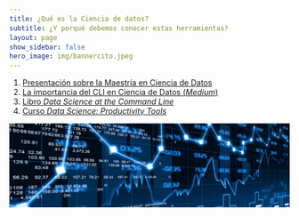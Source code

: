 ```yaml
---
title: ¿Qué es la Ciencia de datos?
subtitle: ¿Y porqué debemos conocer estas herramientas?
layout: page
show_sidebar: false
hero_image: img/bannercito.jpeg
---
```



1. [Presentación sobre la Maestría en Ciencia de Datos](https://github.com/mcd-unison/curso-hpcd/raw/main/intro/MCD-rapida.pdf)
2. [La importancia del CLI en Ciencia de Datos (*Medium*)](https://towardsdatascience.com/should-you-pick-up-linux-skills-for-data-science-in-2021-9458736d156a)
3. [Libro *Data Science at the Command Line*](https://www.oreilly.com/library/view/data-science-at/9781491947845/)
4. [Curso *Data Science: Productivity Tools*](https://www.edx.org/course/data-science-productivity-tools)



![](img/bannercito.jpeg)